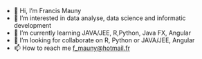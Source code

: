 - 👋 Hi, I’m Francis Mauny
- 👀 I’m interested in data analyse, data science and informatic development
- 🌱 I’m currently learning JAVA/JEE, R,Python, Java FX, Angular
- 💞️ I’m looking for collaborate on R, Python or JAVA/JEE, Angular
- 📫 How to reach me f_mauny@hotmail.fr

<!---
fmny/fmny is a ✨ special ✨ repository because its `README.md` (this file) appears on your GitHub profile.
You can click the Preview link to take a look at your changes.
--->

